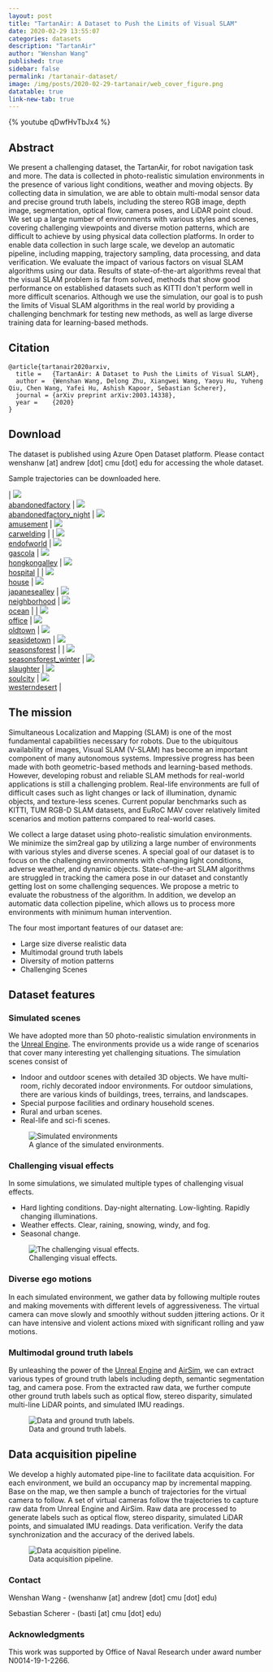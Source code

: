```yaml
---
layout: post
title: "TartanAir: A Dataset to Push the Limits of Visual SLAM"
date: 2020-02-29 13:55:07
categories: datasets
description: "TartanAir"
author: "Wenshan Wang"
published: true
sidebar: false
permalink: /tartanair-dataset/
image: /img/posts/2020-02-29-tartanair/web_cover_figure.png
datatable: true
link-new-tab: true
---
```


{% youtube qDwfHvTbJx4 %}

## Abstract ## 

We present a challenging dataset, the TartanAir, for robot navigation task and more. The data is collected in photo-realistic simulation environments in the presence of various light conditions, weather and moving objects. By collecting data in simulation, we are able to obtain multi-modal sensor data and precise ground truth labels, including the stereo RGB image, depth image, segmentation, optical flow, camera poses, and LiDAR point cloud. We set up a large number of environments with various styles and scenes, covering challenging viewpoints and diverse motion patterns, which are difficult to achieve by using physical data collection platforms. In order to enable data collection in such large scale, we develop an automatic pipeline, including mapping, trajectory sampling, data processing, and data verification. We evaluate the impact of various factors on visual SLAM algorithms using our data. Results of state-of-the-art algorithms reveal that the visual SLAM problem is far from solved, methods that show good performance on established datasets such as KITTI don't perform well in more difficult scenarios. Although we use the simulation, our goal is to push the limits of Visual SLAM algorithms in the real world by providing a challenging benchmark for testing new methods, as well as large diverse training data for learning-based methods. 

## Citation ## 

```
@article{tartanair2020arxiv,
  title =   {TartanAir: A Dataset to Push the Limits of Visual SLAM},
  author =  {Wenshan Wang, Delong Zhu, Xiangwei Wang, Yaoyu Hu, Yuheng Qiu, Chen Wang, Yafei Hu, Ashish Kapoor, Sebastian Scherer},
  journal = {arXiv preprint arXiv:2003.14338},
  year =    {2020}
}
```

## Download

The dataset is published using Azure Open Dataset platform. Please contact wenshanw [at] andrew [dot] cmu [dot] edu for accessing the whole dataset. 

Sample trajectories can be downloaded here. 

| <img src="/img/tartanair/abandonedfactory.gif" /> <br/> [abandonedfactory](http://dummy) | <img src="/img/tartanair/abandonedfactory_night.gif" /> <br/> [abandonedfactory_night](http://dummy) | <img src="/img/tartanair/amusement.gif" /> <br/> [amusement](http://dummy) | <img src="/img/tartanair/carwelding.gif" /> <br/> [carwelding](http://dummy) | 
| <img src="/img/tartanair/endofworld.gif" /> <br/> [endofworld](http://dummy) | <img src="/img/tartanair/gascola.gif" /> <br/> [gascola](http://dummy) | <img src="/img/tartanair/hongkongalley.gif" /> <br/> [hongkongalley](http://dummy) | <img src="/img/tartanair/hospital.gif" /> <br/>[hospital](http://dummy) |
| <img src="/img/tartanair/house.gif" /> <br/> [house](http://dummy) | <img src="/img/tartanair/jananesealley.gif" /> <br/> [japanesealley](http://dummy) | <img src="/img/tartanair/neighborhood.gif" /> <br/> [neighborhood](http://dummy) | <img src="/img/tartanair/ocean.gif" /> <br/> [ocean](http://dummy) |
| <img src="/img/tartanair/office.gif" /> <br/> [office](http://dummy) | <img src="/img/tartanair/oldtown.gif" /> <br/> [oldtown](http://dummy) | <img src="/img/tartanair/seasidetown.gif" /> <br/> [seasidetown](http://dummy) | <img src="/img/tartanair/seasonsforest.gif" /> <br/> [seasonsforest](http://dummy) |
| <img src="/img/tartanair/seasonsforest_winter.gif" /> <br/> [seasonsforest_winter](http://dummy) | <img src="/img/tartanair/slaughter.gif" /> <br/> [slaughter](http://dummy) | <img src="/img/tartanair/soulcity.gif" /> <br/> [soulcity](http://dummy) | <img src="/img/tartanair/westerndesert.gif" /> <br/> [westerndesert](http://dummy) |

## The mission ##

Simultaneous Localization and Mapping (SLAM) is one of the most fundamental capabilities necessary for robots. Due to the ubiquitous availability of images, Visual SLAM (V-SLAM) has become an important component of many autonomous systems. Impressive progress has been made with both geometric-based methods and learning-based methods. However, developing robust and reliable SLAM methods for real-world applications is still a challenging problem. Real-life environments are full of difficult cases such as light changes or lack of illumination, dynamic objects, and texture-less scenes. Current popular benchmarks such as KITTI, TUM RGB-D SLAM datasets, and EuRoC MAV cover relatively limited scenarios and motion patterns compared to real-world cases. 

We collect a large dataset using photo-realistic simulation environments. We minimize the sim2real gap by utilizing a large number of environments with various styles and diverse scenes. A special goal of our dataset is to focus on the challenging environments with changing light conditions, adverse weather, and dynamic objects. State-of-the-art SLAM algorithms are struggled in tracking the camera pose in our dataset and constantly getting lost on some challenging sequences. We propose a metric to evaluate the robustness of the algorithm. In addition, we develop an automatic data collection pipeline, which allows us to process more environments with minimum human intervention. 

The four most important features of our dataset are: 

- Large size diverse realistic data
- Multimodal ground truth labels
- Diversity of motion patterns
- Challenging Scenes

<!-- <span style="color:red"> A youtube video should go here. </span> -->


## Dataset features ##

### Simulated scenes ###
We have adopted more than 50 photo-realistic simulation environments in the [Unreal Engine][UnrealEngine]. The environments provide us a wide range of scenarios that cover many interesting yet challenging situations. The simulation scenes consist of

[UnrealEngine]: https://www.unrealengine.com/

- Indoor and outdoor scenes with detailed 3D objects. We have multi-room, richly decorated indoor environments. For outdoor simulations, there are various kinds of buildings, trees, terrains, and landscapes.
- Special purpose facilities and ordinary household scenes.
- Rural and urban scenes.
- Real-life and sci-fi scenes.

<figure>
 <img src="/img/posts/2020-02-29-tartanair/environments.png" alt="Simulated environments" />
 <figcaption>
 A glance of the simulated environments.
 </figcaption>
</figure>

### Challenging visual effects ###
In some simulations, we simulated multiple types of challenging visual effects.

- Hard lighting conditions. Day-night alternating. Low-lighting. Rapidly changing illuminations.
- Weather effects. Clear, raining, snowing, windy, and fog.
- Seasonal change.

<figure>
 <img src="/img/posts/2020-02-29-tartanair/visual_effects.png" alt="The challenging visual effects." />
 <figcaption>
 Challenging visual effects.
 </figcaption>
</figure>

### Diverse ego motions ###

In each simulated environment, we gather data by following multiple routes and making movements with different levels of aggressiveness. The virtual camera can move slowly and smoothly without sudden jittering actions. Or it can have intensive and violent actions mixed with significant rolling and yaw motions.


### Multimodal ground truth labels ###

By unleashing the power of the [Unreal Engine][UnrealEngine] and [AirSim][AirSimSite], we can extract various types of ground truth labels including depth, semantic segmentation tag, and camera pose. From the extracted raw data, we further compute other ground truth labels such as optical flow, stereo disparity, simulated multi-line LiDAR points, and simulated IMU readings.

[AirSimSite]: https://github.com/microsoft/AirSim

<figure>
 <img src="/img/posts/2020-02-29-tartanair/multimodal_data_20200301.png" alt="Data and ground truth labels." />
 <figcaption>
 Data and ground truth labels.
 </figcaption>
</figure>

## Data acquisition pipeline ##

We develop a highly automated pipe-line to facilitate data acquisition. For each environment, we build an occupancy map by incremental mapping. Base on the map, we then sample a bunch of trajectories for the virtual camera to follow. A set of virtual cameras follow the trajectories to capture raw data from Unreal Engine and AirSim. Raw data are processed to generate labels such as optical flow, stereo disparity, simulated LiDAR points, and simualated IMU readings. Data verification. Verify the data synchronization and the accuracy of the derived labels.

<figure>
 <img src="/img/posts/2020-02-29-tartanair/pipeline_20200301.png" alt="Data acquisition pipeline." />
 <figcaption>
 Data acquisition pipeline.
 </figcaption>
</figure>

<!-- **<span style="color: #800000;">Please refer to the *Download* section below to download the dataset and the code.</span>**
 -->
### Contact

Wenshan Wang - (wenshanw [at] andrew [dot] cmu [dot] edu) 

Sebastian Scherer - (basti [at] cmu [dot] edu)

### Acknowledgments 

This work was supported by Office of Naval Research under award number N0014-19-1-2266.
